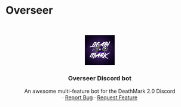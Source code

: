 # Overseer

<br />
<p align="center">
    <img src="public/assets/images/deathmark-discord-avatar.png" alt="Logo" width="80" height="80">
  <h3 align="center">Overseer Discord bot</h3>

  <p align="center">
    An awesome multi-feature bot for the DeathMark 2.0 Discord
    <br />
    ·
    <a href="https://github.com/othneildrew/Best-README-Template/issues">Report Bug</a>
    ·
    <a href="https://github.com/othneildrew/Best-README-Template/issues">Request Feature</a>
  </p>
</p>

<!--
![DeathMark Discord avatar](https://github.com/QuentinLucyyd/overseer/blob/master/public/assets/images/deathmark-discord-avatar.png?raw=true)
![](<img src="" alt="alt text" width="500" height="500">)
-->
